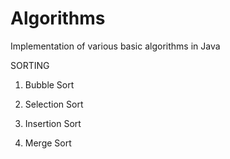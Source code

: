 # Algorithms

Implementation of various basic algorithms in Java

SORTING

1. Bubble Sort

2. Selection Sort

3. Insertion Sort

4. Merge Sort

